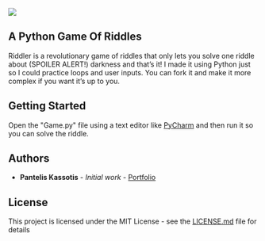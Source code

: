 ![](https://i.imgur.com/IKzMLSm.png)

## A Python Game Of Riddles

Riddler is a revolutionary game of riddles that only lets you solve one riddle about (SPOILER ALERT!) darkness and that’s it! I made it using Python just so I could practice loops and user inputs. You can fork it and make it more complex if you want it’s up to you.
 

## Getting Started
Open the "Game.py" file using a text editor like [PyCharm](https://www.jetbrains.com/pycharm/download) and then run it so you can solve the riddle.

## Authors

* **Pantelis Kassotis** - *Initial work* - [Portfolio](https://panteliskassotis.com/)

## License

This project is licensed under the MIT License - see the [LICENSE.md](LICENSE.md) file for details
